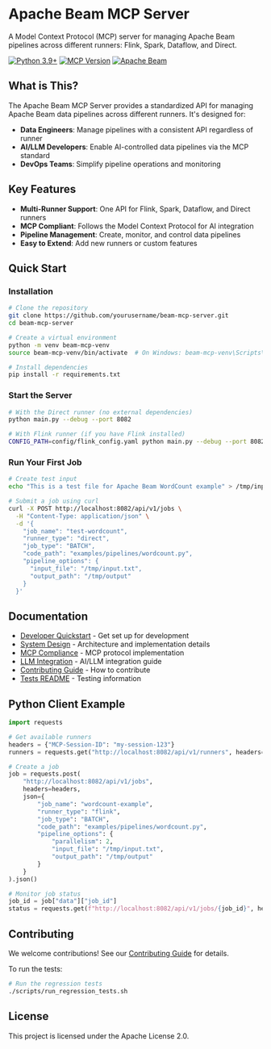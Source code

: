 # Apache Beam MCP Server

A Model Context Protocol (MCP) server for managing Apache Beam pipelines across different runners: Flink, Spark, Dataflow, and Direct.

[![Python 3.9+](https://img.shields.io/badge/python-3.9+-blue.svg)](https://www.python.org/downloads/)
[![MCP Version](https://img.shields.io/badge/MCP-1.0-green.svg)](https://github.com/llm-mcp/mcp-spec)
[![Apache Beam](https://img.shields.io/badge/Apache%20Beam-2.50.0-orange.svg)](https://beam.apache.org/)

## What is This?

The Apache Beam MCP Server provides a standardized API for managing Apache Beam data pipelines across different runners. It's designed for:

- **Data Engineers**: Manage pipelines with a consistent API regardless of runner
- **AI/LLM Developers**: Enable AI-controlled data pipelines via the MCP standard
- **DevOps Teams**: Simplify pipeline operations and monitoring

## Key Features

- **Multi-Runner Support**: One API for Flink, Spark, Dataflow, and Direct runners
- **MCP Compliant**: Follows the Model Context Protocol for AI integration
- **Pipeline Management**: Create, monitor, and control data pipelines
- **Easy to Extend**: Add new runners or custom features

## Quick Start

### Installation

```bash
# Clone the repository
git clone https://github.com/yourusername/beam-mcp-server.git
cd beam-mcp-server

# Create a virtual environment
python -m venv beam-mcp-venv
source beam-mcp-venv/bin/activate  # On Windows: beam-mcp-venv\Scripts\activate

# Install dependencies
pip install -r requirements.txt
```

### Start the Server

```bash
# With the Direct runner (no external dependencies)
python main.py --debug --port 8082

# With Flink runner (if you have Flink installed)
CONFIG_PATH=config/flink_config.yaml python main.py --debug --port 8082
```

### Run Your First Job

```bash
# Create test input
echo "This is a test file for Apache Beam WordCount example" > /tmp/input.txt

# Submit a job using curl
curl -X POST http://localhost:8082/api/v1/jobs \
  -H "Content-Type: application/json" \
  -d '{
    "job_name": "test-wordcount",
    "runner_type": "direct",
    "job_type": "BATCH",
    "code_path": "examples/pipelines/wordcount.py",
    "pipeline_options": {
      "input_file": "/tmp/input.txt",
      "output_path": "/tmp/output"
    }
  }'
```

## Documentation

- [Developer Quickstart](docs/QUICKSTART.md) - Get set up for development
- [System Design](docs/DESIGN.md) - Architecture and implementation details
- [MCP Compliance](docs/mcp-compliance.md) - MCP protocol implementation
- [LLM Integration](docs/llm_integration.md) - AI/LLM integration guide
- [Contributing Guide](CONTRIBUTING.md) - How to contribute
- [Tests README](tests/README.md) - Testing information

## Python Client Example

```python
import requests

# Get available runners
headers = {"MCP-Session-ID": "my-session-123"}
runners = requests.get("http://localhost:8082/api/v1/runners", headers=headers).json()

# Create a job
job = requests.post(
    "http://localhost:8082/api/v1/jobs",
    headers=headers,
    json={
        "job_name": "wordcount-example",
        "runner_type": "flink",
        "job_type": "BATCH",
        "code_path": "examples/pipelines/wordcount.py",
        "pipeline_options": {
            "parallelism": 2,
            "input_file": "/tmp/input.txt",
            "output_path": "/tmp/output"
        }
    }
).json()

# Monitor job status
job_id = job["data"]["job_id"]
status = requests.get(f"http://localhost:8082/api/v1/jobs/{job_id}", headers=headers).json()
```

## Contributing

We welcome contributions! See our [Contributing Guide](CONTRIBUTING.md) for details.

To run the tests:

```bash
# Run the regression tests
./scripts/run_regression_tests.sh
```

## License

This project is licensed under the Apache License 2.0. 